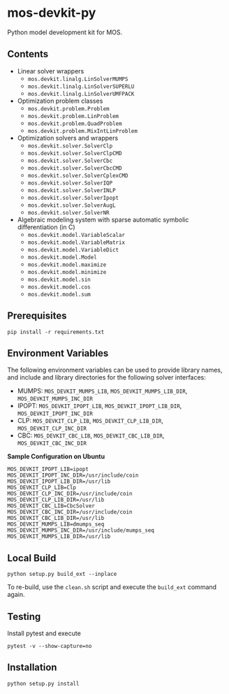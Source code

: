 # mos-devkit-py

Python model development kit for MOS.

## Contents

* Linear solver wrappers
  * ``mos.devkit.linalg.LinSolverMUMPS``
  * ``mos.devkit.linalg.LinSolverSUPERLU``
  * ``mos.devkit.linalg.LinSolverUMFPACK``
* Optimization problem classes
  * ``mos.devkit.problem.Problem``
  * ``mos.devkit.problem.LinProblem``
  * ``mos.devkit.problem.QuadProblem``
  * ``mos.devkit.problem.MixIntLinProblem``
* Optimization solvers and wrappers
  * ``mos.devkit.solver.SolverClp``
  * ``mos.devkit.solver.SolverClpCMD``
  * ``mos.devkit.solver.SolverCbc``
  * ``mos.devkit.solver.SolverCbcCMD``
  * ``mos.devkit.solver.SolverCplexCMD``
  * ``mos.devkit.solver.SolverIQP``
  * ``mos.devkit.solver.SolverINLP``
  * ``mos.devkit.solver.SolverIpopt``
  * ``mos.devkit.solver.SolverAugL``
  * ``mos.devkit.solver.SolverNR``
* Algebraic modeling system with sparse automatic symbolic differentiation (in C)
  * ``mos.devkit.model.VariableScalar``
  * ``mos.devkit.model.VariableMatrix``
  * ``mos.devkit.model.VariableDict``
  * ``mos.devkit.model.Model``
  * ``mos.devkit.model.maximize``
  * ``mos.devkit.model.minimize``
  * ``mos.devkit.model.sin``
  * ``mos.devkit.model.cos``
  * ``mos.devkit.model.sum``
  
## Prerequisites

```
pip install -r requirements.txt
```

## Environment Variables

The following environment variables can be used to provide library names, and include and library directories for the following solver interfaces:

* MUMPS: ``MOS_DEVKIT_MUMPS_LIB``, ``MOS_DEVKIT_MUMPS_LIB_DIR``, ``MOS_DEVKIT_MUMPS_INC_DIR``
* IPOPT: ``MOS_DEVKIT_IPOPT_LIB``, ``MOS_DEVKIT_IPOPT_LIB_DIR``, ``MOS_DEVKIT_IPOPT_INC_DIR``
* CLP: ``MOS_DEVKIT_CLP_LIB``, ``MOS_DEVKIT_CLP_LIB_DIR``, ``MOS_DEVKIT_CLP_INC_DIR``
* CBC: ``MOS_DEVKIT_CBC_LIB``, ``MOS_DEVKIT_CBC_LIB_DIR``, ``MOS_DEVKIT_CBC_INC_DIR``

**Sample Configuration on Ubuntu**

```
MOS_DEVKIT_IPOPT_LIB=ipopt
MOS_DEVKIT_IPOPT_INC_DIR=/usr/include/coin
MOS_DEVKIT_IPOPT_LIB_DIR=/usr/lib
MOS_DEVKIT_CLP_LIB=Clp
MOS_DEVKIT_CLP_INC_DIR=/usr/include/coin
MOS_DEVKIT_CLP_LIB_DIR=/usr/lib
MOS_DEVKIT_CBC_LIB=CbcSolver
MOS_DEVKIT_CBC_INC_DIR=/usr/include/coin
MOS_DEVKIT_CBC_LIB_DIR=/usr/lib
MOS_DEVKIT_MUMPS_LIB=dmumps_seq
MOS_DEVKIT_MUMPS_INC_DIR=/usr/include/mumps_seq
MOS_DEVKIT_MUMPS_LIB_DIR=/usr/lib
```

## Local Build

```
python setup.py build_ext --inplace
```

To re-build, use the ``clean.sh`` script and execute the ``build_ext`` command again.

## Testing

Install pytest and execute

```
pytest -v --show-capture=no
```

## Installation

```
python setup.py install
```
